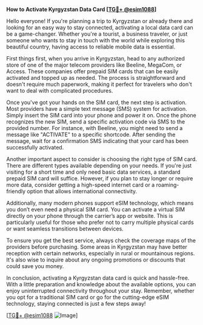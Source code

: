 **How to Activate Kyrgyzstan Data Card [[TG💪+ @esim1088](https://t.me/s/esim1088)]**

Hello everyone! If you're planning a trip to Kyrgyzstan or already there and looking for an easy way to stay connected, activating a local data card can be a game-changer. Whether you're a tourist, a business traveler, or just someone who wants to stay in touch with the world while exploring this beautiful country, having access to reliable mobile data is essential.

First things first, when you arrive in Kyrgyzstan, head to any authorized store of one of the major telecom providers like Beeline, MegaCom, or Access. These companies offer prepaid SIM cards that can be easily activated and topped up as needed. The process is straightforward and doesn't require much paperwork, making it perfect for travelers who don't want to deal with complicated procedures.

Once you've got your hands on the SIM card, the next step is activation. Most providers have a simple text message (SMS) system for activation. Simply insert the SIM card into your phone and power it on. Once the phone recognizes the new SIM, send a specific activation code via SMS to the provided number. For instance, with Beeline, you might need to send a message like "ACTIVATE" to a specific shortcode. After sending the message, wait for a confirmation SMS indicating that your card has been successfully activated.

Another important aspect to consider is choosing the right type of SIM card. There are different types available depending on your needs. If you're just visiting for a short time and only need basic data services, a standard prepaid SIM card will suffice. However, if you plan to stay longer or require more data, consider getting a high-speed internet card or a roaming-friendly option that allows international connectivity.

Additionally, many modern phones support eSIM technology, which means you don’t even need a physical SIM card. You can activate a virtual SIM directly on your phone through the carrier’s app or website. This is particularly useful for those who prefer not to carry multiple physical cards or want seamless transitions between devices.

To ensure you get the best service, always check the coverage maps of the providers before purchasing. Some areas in Kyrgyzstan may have better reception with certain networks, especially in rural or mountainous regions. It's also wise to inquire about any ongoing promotions or discounts that could save you money.

In conclusion, activating a Kyrgyzstan data card is quick and hassle-free. With a little preparation and knowledge about the available options, you can enjoy uninterrupted connectivity throughout your stay. Remember, whether you opt for a traditional SIM card or go for the cutting-edge eSIM technology, staying connected is just a few steps away!

[[TG💪+ @esim1088](https://t.me/s/esim1088) ![Image](https://i.postimg.cc/Y0z9fWf4/image.png)]